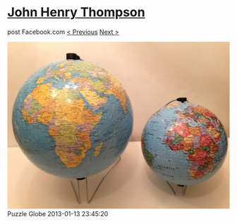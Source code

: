 # [John Henry Thompson](../README.md)
post Facebook.com
[< Previous](2013-01-13-1.md) [Next >](2013-01-13-3.md)

[![](../media/2013-01-13/Puzzle-Globe-1.jpg)](../README.md)
Puzzle Globe
2013-01-13 23:45:20